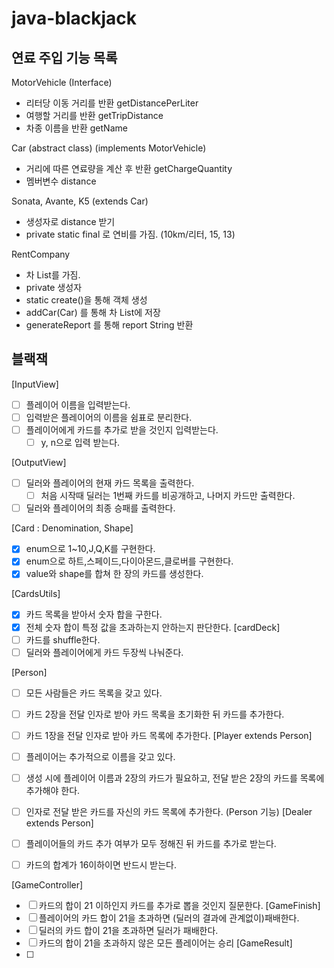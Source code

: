 # java-blackjack

## 연료 주입 기능 목록

MotorVehicle (Interface)

- 리터당 이동 거리를 반환 getDistancePerLiter
- 여행할 거리를 반환 getTripDistance
- 차종 이름을 반환 getName

Car (abstract class) (implements MotorVehicle)

- 거리에 따른 연료량을 계산 후 반환 getChargeQuantity
- 멤버변수 distance

Sonata, Avante, K5 (extends Car)

- 생성자로 distance 받기
- private static final 로 연비를 가짐. (10km/리터, 15, 13)

RentCompany

- 차 List를 가짐.
- private 생성자
- static create()을 통해 객체 생성
- addCar(Car) 를 통해 차 List에 저장
- generateReport 를 통해 report String 반환

## 블랙잭

[InputView]
-[ ] 플레이어 이름을 입력받는다.
-[ ] 입력받은 플레이어의 이름을 쉼표로 분리한다.
-[ ] 플레이어에게 카드를 추가로 받을 것인지 입력받는다.
    -[ ] y, n으로 입력 받는다.

[OutputView]
-[ ] 딜러와 플레이어의 현재 카드 목록을 출력한다.
    -[ ] 처음 시작때 딜러는 1번째 카드를 비공개하고, 나머지 카드만 출력한다.
-[ ] 딜러와 플레이어의 최종 승패를 출력한다.

[Card : Denomination, Shape]
- [x] enum으로 1~10,J,Q,K를 구현한다.
- [x] enum으로 하트,스페이드,다이아몬드,클로버를 구현한다.
- [x] value와 shape를 합쳐 한 장의 카드를 생성한다.

[CardsUtils]
- [x] 카드 목록을 받아서 숫자 합을 구한다.
- [x] 전체 숫자 합이 특정 값을 초과하는지 안하는지 판단한다.
[cardDeck]
- [ ] 카드를 shuffle한다.
- [ ] 딜러와 플레이어에게 카드 두장씩 나눠준다.

[Person]
- [ ] 모든 사람들은 카드 목록을 갖고 있다.
- [ ] 카드 2장을 전달 인자로 받아 카드 목록을 초기화한 뒤 카드를 추가한다.
- [ ] 카드 1장을 전달 인자로 받아 카드 목록에 추가한다.
[Player extends Person]
- [ ] 플레이어는 추가적으로 이름을 갖고 있다.
- [ ] 생성 시에 플레이어 이름과 2장의 카드가 필요하고, 전달 받은 2장의 카드를 목록에 추가해야 한다.
- [ ] 인자로 전달 받은 카드를 자신의 카드 목록에 추가한다. (Person 기능)
[Dealer extends Person]
- [ ] 플레이어들의 카드 추가 여부가 모두 정해진 뒤 카드를 추가로 받는다.
- [ ] 카드의 합계가 16이하이면 반드시 받는다.


[GameController]
- [ ] 카드의 합이 21 이하인지 카드를 추가로 뽑을 것인지 질문한다. 
[GameFinish]
- [ ] 플레이어의 카드 합이 21을 초과하면 (딜러의 결과에 관계없이)패배한다.
- [ ] 딜러의 카드 합이 21을 초과하면 딜러가 패배한다.
- [ ] 카드의 합이 21을 초과하지 않은 모든 플레이어는 승리
[GameResult]
- [ ] 
